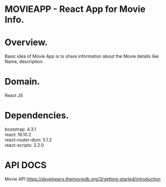 # MOVIEAPP - React App for Movie Info.

# Overview.

Basic idea of Movie App is to share information about the Movie details like Name, description.

# Domain.

React JS

# Dependencies.

bootstrap: 4.3.1 </br>
react: 16.10.2 </br>
react-router-dom: 5.1.2</br>
react-scripts: 3.2.0

# API DOCS

Movie API
https://developers.themoviedb.org/3/getting-started/introduction
